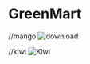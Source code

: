 # GreenMart

//mango
![download](https://user-images.githubusercontent.com/91790045/162378809-996e088b-9302-4e8e-8392-da66aab361c7.jpeg)

//kiwi
![Kiwi](https://user-images.githubusercontent.com/91477169/162380608-04fdeef5-39cf-4a7c-b2d7-8367a440af9e.jpg)
